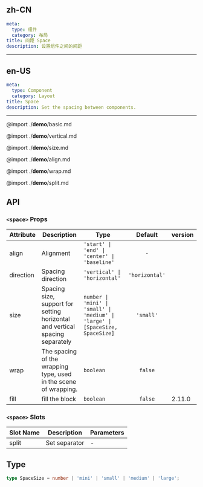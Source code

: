 ## zh-CN
```yaml
meta:
  type: 组件
  category: 布局
title: 间距 Space
description: 设置组件之间的间距
```
---
## en-US
```yaml
meta:
  type: Component
  category: Layout
title: Space
description: Set the spacing between components.
```
---

@import ./__demo__/basic.md

@import ./__demo__/vertical.md

@import ./__demo__/size.md

@import ./__demo__/align.md

@import ./__demo__/wrap.md

@import ./__demo__/split.md

## API


### `<space>` Props

|Attribute|Description|Type|Default|version|
|---|---|---|:---:|:---|
|align|Alignment|`'start' \| 'end' \| 'center' \| 'baseline'`|`-`||
|direction|Spacing direction|`'vertical' \| 'horizontal'`|`'horizontal'`||
|size|Spacing size, support for setting horizontal and vertical spacing separately|`number \| 'mini' \| 'small' \| 'medium' \| 'large' \| [SpaceSize, SpaceSize]`|`'small'`||
|wrap|The spacing of the wrapping type, used in the scene of wrapping.|`boolean`|`false`||
|fill|fill the block|`boolean`|`false`|2.11.0|
### `<space>` Slots

|Slot Name|Description|Parameters|
|---|---|---|
|split|Set separator|-|



## Type
```ts
type SpaceSize = number | 'mini' | 'small' | 'medium' | 'large';
```
